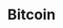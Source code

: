 ---
layout: page
title: Bitcoin
redirect: https://news.bitcoin.com/report-claims-34000-ethereum-smart-contracts-vulnerable-bugs/
description: Bitcoin news article
img: /assets/img/bitcoin.png
importance: 3
---
